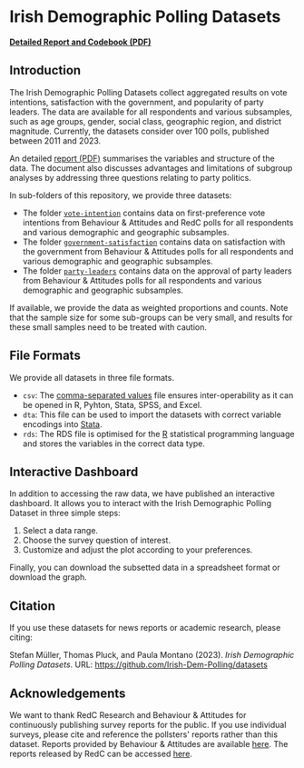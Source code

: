 # Irish Demographic Polling Datasets

[**Detailed Report and Codebook (PDF)**](irish-demographic-polling-datasets.pdf)

## Introduction

The Irish Demographic Polling Datasets collect aggregated results on vote intentions, satisfaction with the government, and popularity of party leaders. The data are available for all respondents and various subsamples, such as age groups, gender, social class, geographic region, and district magnitude. Currently, the datasets consider over 100 polls, published between 2011 and 2023.

An detailed [report (PDF)](irish-demographic-polling-datasets.pdf) summarises the variables and structure of the data. The document also discusses advantages and limitations of subgroup analyses by addressing three questions relating to party politics.

In sub-folders of this repository, we provide three datasets:

- The folder [`vote-intention`](vote-intention) contains data on first-preference vote intentions from Behaviour & Attitudes and RedC polls for all respondents and various demographic and geographic subsamples.
- The folder [`government-satisfaction`](government-satisfaction) contains data on satisfaction with the government from Behaviour & Attitudes polls for all respondents and various demographic and geographic subsamples.
- The folder [`party-leaders`](party-leaders) contains data on the approval of party leaders from Behaviour & Attitudes polls for all respondents and various demographic and geographic subsamples.

If available, we provide the data as weighted proportions and counts. Note that the sample size for some sub-groups can be very small, and results for these small samples need to be treated with caution.

## File Formats

We provide all datasets in three file formats. 

- `csv`: The [comma-separated values](https://en.wikipedia.org/wiki/Comma-separated_values) file ensures inter-operability as it can be opened in R, Pyhton, Stata, SPSS, and Excel.
- `dta`: This file can be used to import the datasets  with correct variable encodings into [Stata](https://stata.com).
- `rds`: The RDS file is optimised for the [R](https://r-project.org) statistical programming language and stores the variables in the correct data type.

## Interactive Dashboard

In addition to accessing the raw data, we have published an interactive dashboard. It allows you to interact with the Irish Demographic Polling Dataset in three simple steps:

1. Select a data range.
2. Choose the survey question of interest.
3. Customize and adjust the plot according to your preferences.

Finally, you can download the subsetted data in a spreadsheet format or download the graph. 

## Citation

If you use these datasets for news reports or academic research, please 
citing:

Stefan Müller, Thomas Pluck, and Paula Montano (2023). _Irish Demographic Polling Datasets_. URL: https://github.com/Irish-Dem-Polling/datasets

## Acknowledgements

We want to thank RedC Research and Behaviour & Attitudes for continuously publishing survey reports for the public. If you use individual surveys, please cite and reference the pollsters' reports rather than this dataset. Reports provided by Behaviour & Attitudes are available [here](https://banda.ie/site-reports/). The reports released by RedC can be accessed [here](https://www.redcresearch.ie/latest-polls/live-polling-tracker/).
